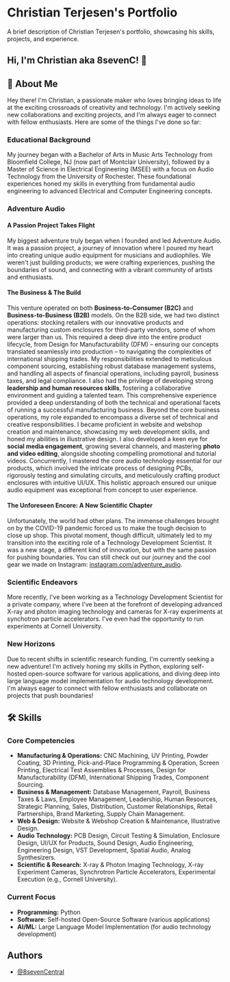# Christian Terjesen's Portfolio

A brief description of Christian Terjesen's portfolio, showcasing his skills, projects, and experience.

## Hi, I'm Christian aka 8sevenC! 👋

## 🚀 About Me

Hey there! I'm Christian, a passionate maker who loves bringing ideas to life at the exciting crossroads of creativity and technology. I'm actively seeking new collaborations and exciting projects, and I'm always eager to connect with fellow enthusiasts. Here are some of the things I've done so far:

### Educational Background
My journey began with a Bachelor of Arts in Music Arts Technology from Bloomfield College, NJ (now part of Montclair University), followed by a Master of Science in Electrical Engineering (MSEE) with a focus on Audio Technology from the University of Rochester. These foundational experiences honed my skills in everything from fundamental audio engineering to advanced Electrical and Computer Engineering concepts.

### Adventure Audio

#### A Passion Project Takes Flight
My biggest adventure truly began when I founded and led Adventure Audio. It was a passion project, a journey of innovation where I poured my heart into creating unique audio equipment for musicians and audiophiles. We weren't just building products; we were crafting experiences, pushing the boundaries of sound, and connecting with a vibrant community of artists and enthusiasts.

#### The Business & The Build
This venture operated on both **Business-to-Consumer (B2C)** and **Business-to-Business (B2B)** models. On the B2B side, we had two distinct operations: stocking retailers with our innovative products and manufacturing custom enclosures for third-party vendors, some of whom were larger than us. This required a deep dive into the entire product lifecycle, from Design for Manufacturability (DFM) – ensuring our concepts translated seamlessly into production – to navigating the complexities of international shipping trades. My responsibilities extended to meticulous component sourcing, establishing robust database management systems, and handling all aspects of financial operations, including payroll, business taxes, and legal compliance. I also had the privilege of developing strong **leadership and human resources skills**, fostering a collaborative environment and guiding a talented team. This comprehensive experience provided a deep understanding of both the technical and operational facets of running a successful manufacturing business. Beyond the core business operations, my role expanded to encompass a diverse set of technical and creative responsibilities. I became proficient in website and webshop creation and maintenance, showcasing my web development skills, and honed my abilities in illustrative design. I also developed a keen eye for **social media engagement**, growing several channels, and mastering **photo and video editing**, alongside shooting compelling promotional and tutorial videos. Concurrently, I mastered the core audio technology essential for our products, which involved the intricate process of designing PCBs, rigorously testing and simulating circuits, and meticulously crafting product enclosures with intuitive UI/UX. This holistic approach ensured our unique audio equipment was exceptional from concept to user experience.

#### The Unforeseen Encore: A New Scientific Chapter
Unfortunately, the world had other plans. The immense challenges brought on by the COVID-19 pandemic forced us to make the tough decision to close up shop. This pivotal moment, though difficult, ultimately led to my transition into the exciting role of a Technology Development Scientist. It was a new stage, a different kind of innovation, but with the same passion for pushing boundaries. You can still check out our journey and the cool gear we made on Instagram: [instagram.com/adventure_audio](https://instagram.com/adventure_audio).

### Scientific Endeavors
More recently, I've been working as a Technology Development Scientist for a private company, where I've been at the forefront of developing advanced X-ray and photon imaging technology and cameras for X-ray experiments at synchotron particle accelerators. I've even had the opportunity to run experiments at Cornell University.

### New Horizons
Due to recent shifts in scientific research funding, I'm currently seeking a new adventure! I'm actively honing my skills in Python, exploring self-hosted open-source software for various applications, and diving deep into large language model implementation for audio technology development. I'm always eager to connect with fellow enthusiasts and collaborate on projects that push boundaries!

## 🛠 Skills

### Core Competencies
*   **Manufacturing & Operations:** CNC Machining, UV Printing, Powder Coating, 3D Printing, Pick-and-Place Programming & Operation, Screen Printing, Electrical Test Assemblies & Processes, Design for Manufacturability (DFM), International Shipping Trades, Component Sourcing.
*   **Business & Management:** Database Management, Payroll, Business Taxes & Laws, Employee Management, Leadership, Human Resources, Strategic Planning, Sales, Distribution, Customer Relationships, Retail Partnerships, Brand Marketing, Supply Chain Management.
*   **Web & Design:** Website & Webshop Creation & Maintenance, Illustrative Design.
*   **Audio Technology:** PCB Design, Circuit Testing & Simulation, Enclosure Design, UI/UX for Products, Sound Design, Audio Engineering, Engineering Design, VST Development, Spatial Audio, Analog Synthesizers.
*   **Scientific & Research:** X-ray & Photon Imaging Technology, X-ray Experiment Cameras, Synchrotron Particle Accelerators, Experimental Execution (e.g., Cornell University).

### Current Focus
*   **Programming:** Python
*   **Software:** Self-hosted Open-Source Software (various applications)
*   **AI/ML:** Large Language Model Implementation (for audio technology development)


## Authors

- [@8sevenCentral](https://www.github.com/8sevenCentral)